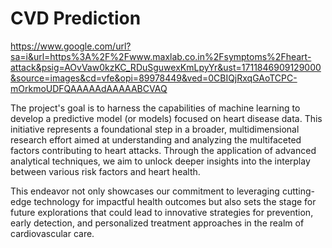 # CVD Prediction

https://www.google.com/url?sa=i&url=https%3A%2F%2Fwww.maxlab.co.in%2Fsymptoms%2Fheart-attack&psig=AOvVaw0kzKC_RDuSguwexKmLpyYr&ust=1711846909129000&source=images&cd=vfe&opi=89978449&ved=0CBIQjRxqGAoTCPC-mOrkmoUDFQAAAAAdAAAAABCVAQ


The project's goal is to harness the capabilities of machine learning to develop a predictive model (or models) focused on heart disease data. This initiative represents a foundational step in a broader, multidimensional research effort aimed at understanding and analyzing the multifaceted factors contributing to heart attacks. 
Through the application of advanced analytical techniques, we aim to unlock deeper insights into the interplay between various risk factors and heart health. 

This endeavor not only showcases our commitment to leveraging cutting-edge technology for impactful health outcomes but also sets the stage for future explorations that could lead to innovative strategies for prevention, early detection, and personalized treatment approaches in the realm of cardiovascular care.
